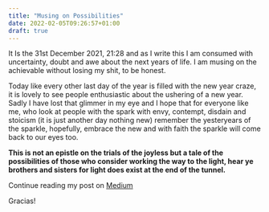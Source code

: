 ```yaml
---
title: "Musing on Possibilities"
date: 2022-02-05T09:26:57+01:00
draft: true
---
```


It Is the 31st December 2021, 21:28 and as I write this I am consumed with uncertainty, doubt and awe about the next years of life. I am musing on the achievable without losing my shit, to be honest.

Today like every other last day of the year is filled with the new year craze, it is lovely to see people enthusiastic about the ushering of a new year. Sadly I have lost that glimmer in my eye and I hope that for everyone like me, who look at people with the spark with envy, contempt, disdain and stoicism (it is just another day nothing new) remember the yesteryears of the sparkle, hopefully, embrace the new and with faith the sparkle will come back to our eyes too.

**This is not an epistle on the trials of the joyless but a tale of the possibilities of those who consider working the way to the light, hear ye brothers and sisters for light does exist at the end of the tunnel.**


Continue reading my post on [Medium](https://medium.com/@philipokiokio/musing-on-possibilities-4564c13dc9ae)

Gracias!